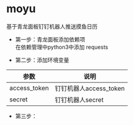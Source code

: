 # moyu
基于青龙面板钉钉机器人推送摸鱼日历

* 第一步：青龙面板添加依赖项  
在依赖管理中python3中添加 requests

* 第二步：添加环境变量  

| 参数 | 说明 |
| ---- | ---- |
| access_token | 钉钉机器人access_token |
| secret | 钉钉机器人secret |

* 第三步：
